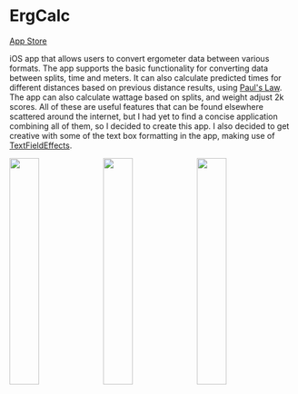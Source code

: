 # ErgCalc

[App Store](https://itunes.apple.com/us/app/ergcalc-split-calculator/id1200730700?mt=8)


iOS app that allows users to convert ergometer data between various formats. The app supports the basic functionality for converting data between splits, time and meters. It can also calculate predicted times for different distances based on previous distance results, using [Paul's Law](http://www.machars.net/). The app can also calculate wattage based on splits, and weight adjust 2k scores. All of these are useful features that can be found elsewhere scattered around the internet, but I had yet to find a concise application combining all of them, so I decided to create this app. I also decided to get creative with some of the text box formatting in the app, making use of [TextFieldEffects](https://github.com/raulriera/TextFieldEffects).

<p float="left">
  <img src="https://user-images.githubusercontent.com/34778680/34396206-c6db89d6-eb5f-11e7-9bbf-ddd234989dfa.jpg" width="32%" />
  <img src="https://user-images.githubusercontent.com/34778680/34396204-c5687fc8-eb5f-11e7-8d8b-1c3d9a3286bc.jpg" width="32%" />  <img src="https://user-images.githubusercontent.com/34778680/34396202-c39a7200-eb5f-11e7-8b39-31a1306e34c2.jpg" width="32%" />
</p>
